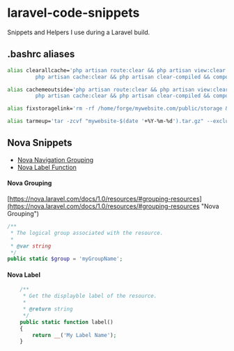 # laravel-code-snippets
Snippets and Helpers I use during a Laravel build.


## .bashrc aliases
```bash
alias clearallcache='php artisan route:clear && php artisan view:clear && php artisan config:clear &&
         php artisan cache:clear && php artisan clear-compiled && composer dump-autoload'

alias cachemeoutside='php artisan route:clear && php artisan view:clear && php artisan config:clear &&
         php artisan cache:clear && php artisan clear-compiled && composer dump-autoload'

alias fixstoragelink='rm -rf /home/forge/mywebsite.com/public/storage && cd /home/forge/mywebsite.com && php artisan storage:link'

alias tarmeup='tar -zcvf "mywebsite-$(date '+%Y-%m-%d').tar.gz" --exclude-from=tar_excludes.txt --exclude-vcs mywebsite.com/'


```



## Nova Snippets
- [Nova Navigation Grouping](#nova-grouping)
- [Nova Label Function](#nova-label)

#### Nova Grouping
[https://nova.laravel.com/docs/1.0/resources/#grouping-resources](https://nova.laravel.com/docs/1.0/resources/#grouping-resources "Nova Grouping")
```php
/**
 * The logical group associated with the resource.
 *
 * @var string
 */
public static $group = 'myGroupName';
```

#### Nova Label

```php
    /**
     * Get the displayble label of the resource.
     *
     * @return string
     */
    public static function label()
    {
        return __('My Label Name');
    }
```
